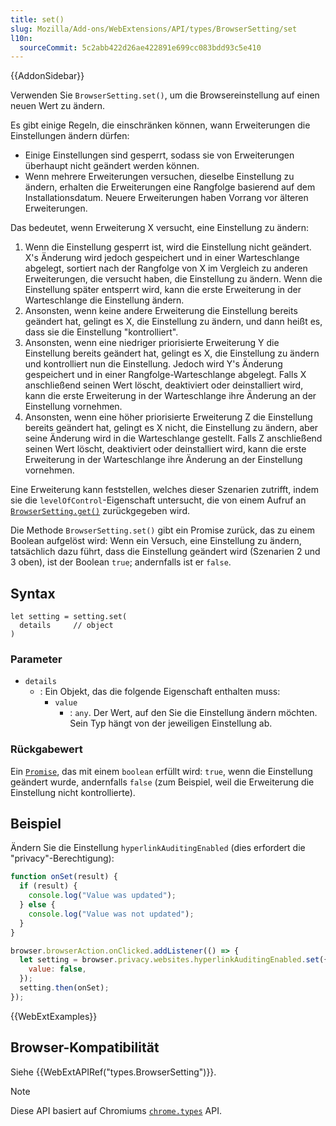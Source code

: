 ```yaml
---
title: set()
slug: Mozilla/Add-ons/WebExtensions/API/types/BrowserSetting/set
l10n:
  sourceCommit: 5c2abb422d26ae422891e699cc083bdd93c5e410
---
```


{{AddonSidebar}}

Verwenden Sie `BrowserSetting.set()`, um die Browsereinstellung auf einen neuen Wert zu ändern.

Es gibt einige Regeln, die einschränken können, wann Erweiterungen die Einstellungen ändern dürfen:

- Einige Einstellungen sind gesperrt, sodass sie von Erweiterungen überhaupt nicht geändert werden können.
- Wenn mehrere Erweiterungen versuchen, dieselbe Einstellung zu ändern, erhalten die Erweiterungen eine Rangfolge basierend auf dem Installationsdatum. Neuere Erweiterungen haben Vorrang vor älteren Erweiterungen.

Das bedeutet, wenn Erweiterung X versucht, eine Einstellung zu ändern:

1. Wenn die Einstellung gesperrt ist, wird die Einstellung nicht geändert. X's Änderung wird jedoch gespeichert und in einer Warteschlange abgelegt, sortiert nach der Rangfolge von X im Vergleich zu anderen Erweiterungen, die versucht haben, die Einstellung zu ändern. Wenn die Einstellung später entsperrt wird, kann die erste Erweiterung in der Warteschlange die Einstellung ändern.
2. Ansonsten, wenn keine andere Erweiterung die Einstellung bereits geändert hat, gelingt es X, die Einstellung zu ändern, und dann heißt es, dass sie die Einstellung "kontrolliert".
3. Ansonsten, wenn eine niedriger priorisierte Erweiterung Y die Einstellung bereits geändert hat, gelingt es X, die Einstellung zu ändern und kontrolliert nun die Einstellung. Jedoch wird Y's Änderung gespeichert und in einer Rangfolge-Warteschlange abgelegt. Falls X anschließend seinen Wert löscht, deaktiviert oder deinstalliert wird, kann die erste Erweiterung in der Warteschlange ihre Änderung an der Einstellung vornehmen.
4. Ansonsten, wenn eine höher priorisierte Erweiterung Z die Einstellung bereits geändert hat, gelingt es X nicht, die Einstellung zu ändern, aber seine Änderung wird in die Warteschlange gestellt. Falls Z anschließend seinen Wert löscht, deaktiviert oder deinstalliert wird, kann die erste Erweiterung in der Warteschlange ihre Änderung an der Einstellung vornehmen.

Eine Erweiterung kann feststellen, welches dieser Szenarien zutrifft, indem sie die `levelOfControl`-Eigenschaft untersucht, die von einem Aufruf an [`BrowserSetting.get()`](/de/docs/Mozilla/Add-ons/WebExtensions/API/types/BrowserSetting/get) zurückgegeben wird.

Die Methode `BrowserSetting.set()` gibt ein Promise zurück, das zu einem Boolean aufgelöst wird: Wenn ein Versuch, eine Einstellung zu ändern, tatsächlich dazu führt, dass die Einstellung geändert wird (Szenarien 2 und 3 oben), ist der Boolean `true`; andernfalls ist er `false`.

## Syntax

```js-nolint
let setting = setting.set(
  details     // object
)
```

### Parameter

- `details`
  - : Ein Objekt, das die folgende Eigenschaft enthalten muss:
    - `value`
      - : `any`. Der Wert, auf den Sie die Einstellung ändern möchten. Sein Typ hängt von der jeweiligen Einstellung ab.

### Rückgabewert

Ein [`Promise`](/de/docs/Web/JavaScript/Reference/Global_Objects/Promise), das mit einem `boolean` erfüllt wird: `true`, wenn die Einstellung geändert wurde, andernfalls `false` (zum Beispiel, weil die Erweiterung die Einstellung nicht kontrollierte).

## Beispiel

Ändern Sie die Einstellung `hyperlinkAuditingEnabled` (dies erfordert die "privacy"-Berechtigung):

```js
function onSet(result) {
  if (result) {
    console.log("Value was updated");
  } else {
    console.log("Value was not updated");
  }
}

browser.browserAction.onClicked.addListener(() => {
  let setting = browser.privacy.websites.hyperlinkAuditingEnabled.set({
    value: false,
  });
  setting.then(onSet);
});
```

{{WebExtExamples}}

## Browser-Kompatibilität

Siehe {{WebExtAPIRef("types.BrowserSetting")}}.

> [!NOTE]
> Diese API basiert auf Chromiums [`chrome.types`](https://developer.chrome.com/docs/extensions/reference/api/types) API.

